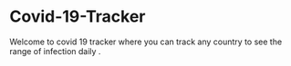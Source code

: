# Covid-19-Tracker
Welcome to covid 19 tracker where you can track any country to see the range of infection daily .
